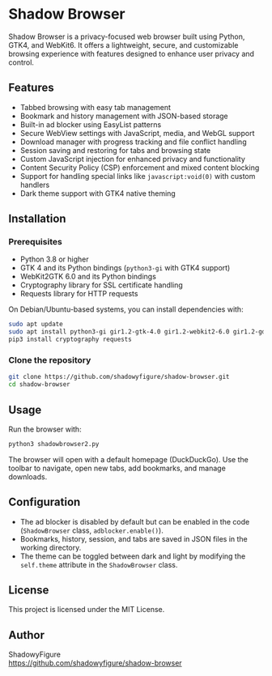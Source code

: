 # Shadow Browser

Shadow Browser is a privacy-focused web browser built using Python, GTK4, and WebKit6. It offers a lightweight, secure, and customizable browsing experience with features designed to enhance user privacy and control.

## Features

- Tabbed browsing with easy tab management
- Bookmark and history management with JSON-based storage
- Built-in ad blocker using EasyList patterns
- Secure WebView settings with JavaScript, media, and WebGL support
- Download manager with progress tracking and file conflict handling
- Session saving and restoring for tabs and browsing state
- Custom JavaScript injection for enhanced privacy and functionality
- Content Security Policy (CSP) enforcement and mixed content blocking
- Support for handling special links like `javascript:void(0)` with custom handlers
- Dark theme support with GTK4 native theming

## Installation

### Prerequisites

- Python 3.8 or higher
- GTK 4 and its Python bindings (`python3-gi` with GTK4 support)
- WebKit2GTK 6.0 and its Python bindings
- Cryptography library for SSL certificate handling
- Requests library for HTTP requests

On Debian/Ubuntu-based systems, you can install dependencies with:

```bash
sudo apt update
sudo apt install python3-gi gir1.2-gtk-4.0 gir1.2-webkit2-6.0 gir1.2-gdkpixbuf-2.0 gir1.2-glib-2.0
pip3 install cryptography requests
```

### Clone the repository

```bash
git clone https://github.com/shadowyfigure/shadow-browser.git
cd shadow-browser
```

## Usage

Run the browser with:

```bash
python3 shadowbrowser2.py
```

The browser will open with a default homepage (DuckDuckGo). Use the toolbar to navigate, open new tabs, add bookmarks, and manage downloads.

## Configuration

- The ad blocker is disabled by default but can be enabled in the code (`ShadowBrowser` class, `adblocker.enable()`).
- Bookmarks, history, session, and tabs are saved in JSON files in the working directory.
- The theme can be toggled between dark and light by modifying the `self.theme` attribute in the `ShadowBrowser` class.

## License

This project is licensed under the MIT License.

## Author

ShadowyFigure  
https://github.com/shadowyfigure/shadow-browser
